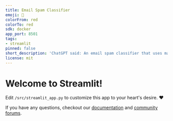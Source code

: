 ```yaml
---
title: Email Spam Classifier
emoji: 🚀
colorFrom: red
colorTo: red
sdk: docker
app_port: 8501
tags:
- streamlit
pinned: false
short_description: 'ChatGPT said: An email spam classifier that uses machine lea'
license: mit
---
```


# Welcome to Streamlit!

Edit `/src/streamlit_app.py` to customize this app to your heart's desire. :heart:

If you have any questions, checkout our [documentation](https://docs.streamlit.io) and [community
forums](https://discuss.streamlit.io).
